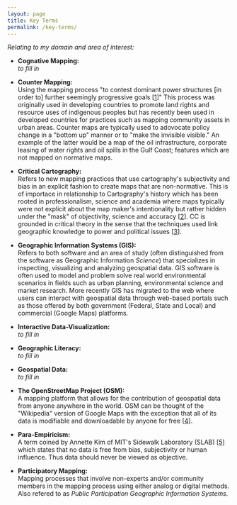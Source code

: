 ```yaml
---
layout: page
title: Key Terms 
permalink: /key-terms/
---
```

*Relating to my domain and area of interest:*

- **Cognative Mapping:**  
*to fill in*

- **Counter Mapping:**  
Using the mapping process "to contest dominant power structures [in order to] further seemingly progressive goals [[1][1]]" This process was originally used in developing countries to promote land rights and resource uses of indigenous peoples but has recently been used in developed countries for practices such as mapping community assets in urban areas.  Counter maps are typically used to adovocate policy change in a "bottom up" manner or to "make the invisible visible." An example of the latter would be a map of the oil infrastructure, corporate leasing of water rights and oil spills in the Gulf Coast; features which are not mapped on normative maps. 

- **Critical Cartography:**  
Refers to new mapping practices that use cartography's subjectivity and bias in an explicit fashion to create maps that are non-normative. This is of importace in relationship to Cartography's history which has been rooted in professionalism, science and academia where maps typically were not explicit about the map maker's intentionality but rather hidden under the "mask" of objectivity, science and accuracy [[2][2]]. CC is grounded in critical theory in the sense that the techniques used link geographic knowledge to power and political issues [[3][3]]. 

- **Geographic Information Systems (GIS):**  
Refers to both software and an area of study (often distinguished from the software as Geographic Information *Science*) that specializes in inspecting, visualizing and analyzing geospatial data. GIS software is often used to model and problem solve real world environmental scenarios in fields such as urban planning, environmental science and market research. More recently GIS has migrated to the web where users can interact with geospatial data through web-based portals such as those offered by both government (Federal, State and Local) and commercial (Google Maps) platforms.

- **Interactive Data-Visualization:**  
*to fill in*

- **Geographic Literacy:**  
*to fill in*

- **Geospatial Data:**  
*to fill in*

- **The OpenStreetMap Project (OSM):**  
A mapping platform that allows for the contribution of geospatial data from anyone anywhere in the world. OSM can be thought of the "Wikipedia" version of Google Maps with the exception that all of its data is modifiable and downloadable by anyone for free [[4][4]].

- **Para-Empiricism:**  
A term coined by Annette Kim of MIT's Sidewalk Laboratory (SLAB) [[5][5]] which states that no data is free from bias, subjectivity or human influence. Thus data should never be viewed as objective.

- **Participatory Mapping:**  
Mapping processes that involve non-experts and/or community members in the mapping process using either analog or digital methods. Also refered to as *Public Participation Geographic Information Systems.* 

[1]: http://en.wikipedia.org/wiki/Counter-mapping#cite_note-1
[2]: http://www.goodreads.com/book/show/1042943.The_Power_of_Maps
[3]: http://en.wikipedia.org/wiki/Critical_cartography
[4]: http://www.openstreetmap.org/about
[5]: http://slab.scripts.mit.edu/wp/